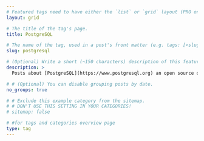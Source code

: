 ```yaml
---
# Featured tags need to have either the `list` or `grid` layout (PRO only).
layout: grid

# The title of the tag's page.
title: PostgreSQL

# The name of the tag, used in a post's front matter (e.g. tags: [<slug>]).
slug: postgresql

# (Optional) Write a short (~150 characters) description of this featured tag.
description: >
  Posts about [PostgreSQL](https://www.postgresql.org) an open source object-relational database system with over 35 years of active development that has earned it a strong reputation for reliability, feature robustness, and performance.

# # (Optional) You can disable grouping posts by date.
no_groups: true

# # Exclude this example category from the sitemap.
# # DON'T USE THIS SETTING IN YOUR CATEGORIES!
# sitemap: false

# #for tags and categories overview page
type: tag
---
```


<!--

<div id="markdown-toc" style="background: url('https://user-images.githubusercontent.com/11718525/197611877-583a0bb2-a8fb-4275-8827-39f2f06ade6c.png') no-repeat top center fixed;background-size: contain;min-height:30rem;"></div>

-->
